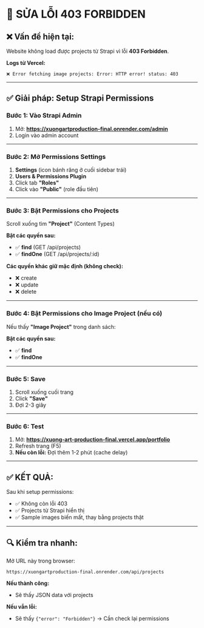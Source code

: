 # 🔧 SỬA LỖI 403 FORBIDDEN

## ❌ Vấn đề hiện tại:

Website không load được projects từ Strapi vì lỗi **403 Forbidden**.

**Logs từ Vercel:**
```
❌ Error fetching image projects: Error: HTTP error! status: 403
```

---

## ✅ Giải pháp: Setup Strapi Permissions

### Bước 1: Vào Strapi Admin

1. Mở: **https://xuongartproduction-final.onrender.com/admin**
2. Login vào admin account

---

### Bước 2: Mở Permissions Settings

1. **Settings** (icon bánh răng ở cuối sidebar trái)
2. **Users & Permissions Plugin**
3. Click tab **"Roles"**
4. Click vào **"Public"** (role đầu tiên)

---

### Bước 3: Bật Permissions cho Projects

Scroll xuống tìm **"Project"** (Content Types)

**Bật các quyền sau:**
- ✅ **find** (GET /api/projects)
- ✅ **findOne** (GET /api/projects/:id)

**Các quyền khác giữ mặc định (không check):**
- ❌ create
- ❌ update
- ❌ delete

---

### Bước 4: Bật Permissions cho Image Project (nếu có)

Nếu thấy **"Image Project"** trong danh sách:

**Bật các quyền sau:**
- ✅ **find**
- ✅ **findOne**

---

### Bước 5: Save

1. Scroll xuống cuối trang
2. Click **"Save"**
3. Đợi 2-3 giây

---

### Bước 6: Test

1. Mở: **https://xuong-art-production-final.vercel.app/portfolio**
2. Refresh trang (F5)
3. **Nếu còn lỗi:** Đợi thêm 1-2 phút (cache delay)

---

## ✅ KẾT QUẢ:

Sau khi setup permissions:
- ✅ Không còn lỗi 403
- ✅ Projects từ Strapi hiển thị
- ✅ Sample images biến mất, thay bằng projects thật

---

## 🔍 Kiểm tra nhanh:

Mở URL này trong browser:
```
https://xuongartproduction-final.onrender.com/api/projects
```

**Nếu thành công:**
- Sẽ thấy JSON data với projects

**Nếu vẫn lỗi:**
- Sẽ thấy `{"error": "Forbidden"}` → Cần check lại permissions

